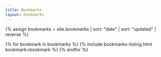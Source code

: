 ```yaml
---
title: Bookmarks
layout: bookmarks
---
```


{% assign bookmarks = site.bookmarks | sort: "date" | sort: "updated" | reverse %}

{% for bookmark in bookmarks %}
{% include bookmarks-listing.html bookmark=bookmark %}
{% endfor %}
